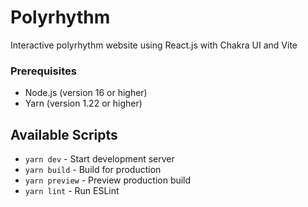 # Polyrhythm
Interactive polyrhythm website using React.js with Chakra UI and Vite

### Prerequisites
- Node.js (version 16 or higher)
- Yarn (version 1.22 or higher)

## Available Scripts
- `yarn dev` - Start development server
- `yarn build` - Build for production
- `yarn preview` - Preview production build
- `yarn lint` - Run ESLint
